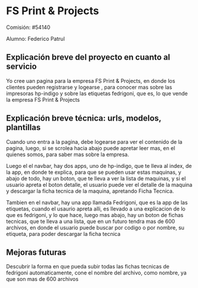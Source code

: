 # FS Print & Projects


Comisión: #54140

Alumno: Federico Patrul

## Explicación breve del proyecto en cuanto al servicio
Yo cree uan pagina para la empresa FS Print & Projects, en donde los clientes pueden registrarse y logearse , para conocer mas sobre las impresoras hp-indigo y sobre las etiquetas fedrigoni, que es, lo que vende la empresa FS Print & Projects

## Explicación breve técnica: urls, modelos, plantillas
Cuando uno entra a la pagina, debe logearse para ver el contenido de la pagina, luego, si se scrolea hacia abajo puede apretar leer mas, en el quienes somos, para saber mas sobre la empresa.

Luego el el navbar, hay dos apps, uno de hp-indigo, que te lleva al index, de la app, en donde te explica, para que se pueden usar estas maquinas, y abajo de todo, hay un boton, que te lleva a ver la lista de maquinas, y si el usuario apreta el boton detalle, el usuario puede ver el detalle de la maquina y descargar la ficha tecnica de la maquina, apretando Ficha Tecnica.

Tambien en el navbar, hay una app llamada Fedrigoni, que es la app de las etiquetas, cuando el usaurio apreta alli, es llevado a una explicacion de lo que es fedrigoni, y lo que hace, luego mas abajo, hay un boton de fichas tecnicas, que te lleva a una lista, que en un futuro tendra mas de 600 archivos, en donde el usuario puede buscar por codigo o por nombre, su etiqueta, para poder descargar la ficha tecnica


## Mejoras futuras
Descubrir la forma en que pueda subir todas las fichas tecnicas de fedrigoni automaticamente, cone el nombre del archivo, como nombre, ya que son mas de 600 archivos